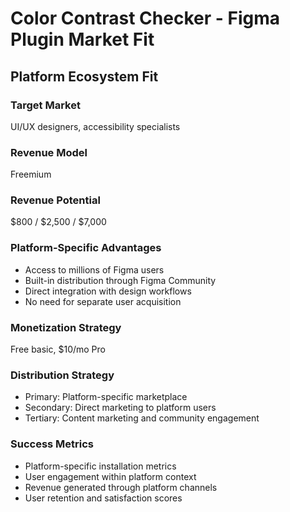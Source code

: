 # Color Contrast Checker - Figma Plugin Market Fit

## Platform Ecosystem Fit

### Target Market
UI/UX designers, accessibility specialists

### Revenue Model
Freemium

### Revenue Potential
$800 / $2,500 / $7,000

### Platform-Specific Advantages
- Access to millions of Figma users
- Built-in distribution through Figma Community
- Direct integration with design workflows
- No need for separate user acquisition

### Monetization Strategy
Free basic, $10/mo Pro

### Distribution Strategy
- Primary: Platform-specific marketplace
- Secondary: Direct marketing to platform users
- Tertiary: Content marketing and community engagement

### Success Metrics
- Platform-specific installation metrics
- User engagement within platform context
- Revenue generated through platform channels
- User retention and satisfaction scores
